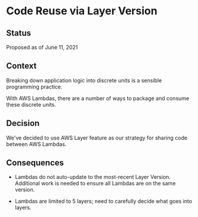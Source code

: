 # Code Reuse via Layer Version

## Status
Proposed as of June 11, 2021

## Context
Breaking down application logic into discrete units is a sensible programming practice.

With AWS Lambdas, there are a number of ways to package and consume these discrete units.

## Decision
We've decided to use AWS Layer feature as our strategy for sharing code between AWS Lambdas.

## Consequences
- Lambdas do not auto-update to the most-recent Layer Version. Additional work is needed to ensure all Lambdas are on the same version.

- Lambdas are limited to 5 layers; need to carefully decide what goes into layers.